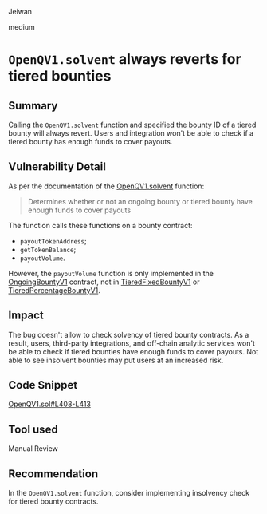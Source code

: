 Jeiwan

medium

# `OpenQV1.solvent` always reverts for tiered bounties

## Summary
Calling the `OpenQV1.solvent` function and specified the bounty ID of a tiered bounty will always revert. Users and integration won't be able to check if a tiered bounty has enough funds to cover payouts.
## Vulnerability Detail
As per the documentation of the [OpenQV1.solvent](https://github.com/sherlock-audit/2023-02-openq/blob/main/contracts/OpenQ/Implementations/OpenQV1.sol#L408) function:
> Determines whether or not an ongoing bounty or tiered bounty have enough funds to cover payouts

The function calls these functions on a bounty contract:
- `payoutTokenAddress`;
- `getTokenBalance`;
- `payoutVolume`.

However, the `payoutVolume` function is only implemented in the [OngoingBountyV1](https://github.com/sherlock-audit/2023-02-openq/blob/main/contracts/Bounty/Implementations/OngoingBountyV1.sol#L11) contract, not in [TieredFixedBountyV1](https://github.com/sherlock-audit/2023-02-openq/blob/main/contracts/Bounty/Implementations/TieredFixedBountyV1.sol#L11) or [TieredPercentageBountyV1](https://github.com/sherlock-audit/2023-02-openq/blob/main/contracts/Bounty/Implementations/TieredPercentageBountyV1.sol#L10).
## Impact
The bug doesn't allow to check solvency of tiered bounty contracts. As a result, users, third-party integrations, and off-chain analytic services won't be able to check if tiered bounties have enough funds to cover payouts. Not able to see insolvent bounties may put users at an increased risk.
## Code Snippet
[OpenQV1.sol#L408-L413](https://github.com/sherlock-audit/2023-02-openq/blob/main/contracts/OpenQ/Implementations/OpenQV1.sol#L408-L413)
## Tool used
Manual Review
## Recommendation
In the `OpenQV1.solvent` function, consider implementing insolvency check for tiered bounty contracts.